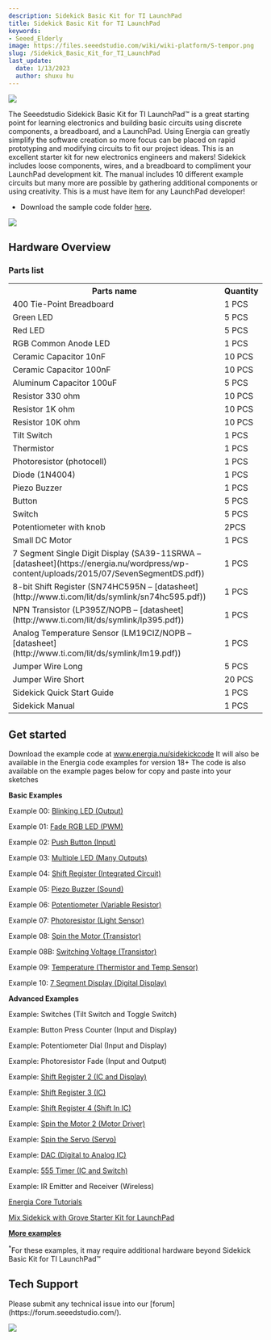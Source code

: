 ```yaml
---
description: Sidekick Basic Kit for TI LaunchPad
title: Sidekick Basic Kit for TI LaunchPad
keywords:
- Seeed_Elderly
image: https://files.seeedstudio.com/wiki/wiki-platform/S-tempor.png
slug: /Sidekick_Basic_Kit_for_TI_LaunchPad
last_update:
  date: 1/13/2023
  author: shuxu hu
---
```

![](https://files.seeedstudio.com/wiki/Sidekick_Basic_Kit_for_TI_LaunchPad/img/Sidekick_Basic_Kit_for_TI_LaunchPad_product_view_1200_s.jpg)

The Seeedstudio Sidekick Basic Kit for TI LaunchPad™ is a great starting point for learning electronics and building basic circuits using discrete components, a breadboard, and a LaunchPad. Using Energia can greatly simplify the software creation so more focus can be placed on rapid prototyping and modifying circuits to fit our project ideas.  This is an excellent starter kit for new electronics engineers and makers!
Sidekick includes loose components, wires, and a breadboard to compliment your LaunchPad development kit. The manual includes 10 different example circuits but many more are possible by gathering additional components or using creativity.  This is a must have item for any LaunchPad developer!

*   Download the sample code folder [here](http://www.energia.nu/sidekickcode).

[![](https://files.seeedstudio.com/wiki/Seeed-WiKi/docs/images/300px-Get_One_Now_Banner-ragular.png)](https://www.seeedstudio.com/Sidekick-Basic-Kit-for-TI-LaunchPad-p-2571.html)

##  Hardware Overview

###  **Parts list**

<table>
<tr>
<th>Parts name   </th>
<th> Quantity
</th></tr>
<tr>
<td>400 Tie-Point Breadboard </td>
<td> 1 PCS
</td></tr>
<tr>
<td>Green LED </td>
<td> 5 PCS
</td></tr>
<tr>
<td>Red LED </td>
<td> 5 PCS
</td></tr>
<tr>
<td>RGB Common Anode LED </td>
<td> 1 PCS
</td></tr>
<tr>
<td>Ceramic Capacitor 10nF </td>
<td> 10 PCS
</td></tr>
<tr>
<td>Ceramic Capacitor 100nF </td>
<td> 10 PCS
</td></tr>
<tr>
<td> Aluminum Capacitor 100uF </td>
<td> 5 PCS
</td></tr>
<tr>
<td>Resistor 330 ohm </td>
<td> 10 PCS
</td></tr>
<tr>
<td>Resistor 1K ohm </td>
<td> 10 PCS
</td></tr>
<tr>
<td>Resistor 10K ohm </td>
<td> 10 PCS
</td></tr>
<tr>
<td>Tilt Switch </td>
<td> 1 PCS
</td></tr>
<tr>
<td>Thermistor </td>
<td> 1 PCS
</td></tr>
<tr>
<td>Photoresistor (photocell) </td>
<td> 1 PCS
</td></tr>
<tr>
<td>Diode (1N4004)</td>
<td> 1 PCS
</td></tr>
<tr>
<td>Piezo Buzzer</td>
<td> 1 PCS
</td></tr>
<tr>
<td>Button </td>
<td> 5 PCS
</td></tr>
<tr>
<td>Switch</td>
<td> 5 PCS
</td></tr>
<tr>
<td>Potentiometer with knob </td>
<td> 2PCS
</td></tr>
<tr>
<td>Small DC Motor</td>
<td> 1 PCS
</td></tr>
<tr>
<td>7 Segment Single Digit Display (SA39-11SRWA – [datasheet](https://energia.nu/wordpress/wp-content/uploads/2015/07/SevenSegmentDS.pdf))</td>
<td> 1 PCS
</td></tr>
<tr>
<td>8-bit Shift Register (SN74HC595N – [datasheet](http://www.ti.com/lit/ds/symlink/sn74hc595.pdf)) </td>
<td> 1 PCS
</td></tr>
<tr>
<td>NPN Transistor (LP395Z/NOPB – [datasheet](http://www.ti.com/lit/ds/symlink/lp395.pdf)) </td>
<td> 1 PCS
</td></tr>
<tr>
<td>Analog Temperature Sensor (LM19CIZ/NOPB – [datasheet](http://www.ti.com/lit/ds/symlink/lm19.pdf)) </td>
<td> 1 PCS
</td></tr>
<tr>
<td>Jumper Wire Long </td>
<td> 5 PCS
</td></tr>
<tr>
<td>Jumper Wire Short</td>
<td> 20 PCS
</td></tr>
<tr>
<td>Sidekick Quick Start Guide </td>
<td> 1 PCS
</td></tr>
<tr>
<td>Sidekick Manual </td>
<td> 1 PCS
</td></tr></table>

##  Get started

Download the example code at www.energia.nu/sidekickcode
It will also be available in the Energia code examples for version 18+
The code is also available on the example pages below for copy and paste into your sketches

**Basic Examples**

Example 00: [Blinking LED (Output)](https://energia.nu/guide/sidekick/sidekick_blink/)

Example 01: [Fade RGB LED (PWM)](https://energia.nu/guide/sidekick/sidekick_fadergbled/)

Example 02: [Push Button (Input)](https://energia.nu/guide/sidekick/sidekick_pushbutton/)

Example 03: [Multiple LED (Many Outputs)](https://energia.nu/guide/sidekick/sidekick_blinkmultiple/)

Example 04: [Shift Register (Integrated Circuit)](https://energia.nu/guide/sidekick/sidekick_shiftregister/)

Example 05: [Piezo Buzzer (Sound)](https://energia.nu/guide/sidekick/sidekick_piezobuzzer/)

Example 06: [Potentiometer (Variable Resistor)](https://energia.nu/guide/sidekick/sidekick_potentiometer/)

Example 07: [Photoresistor (Light Sensor)](https://energia.nu/guide/sidekick/sidekick_photoresistor/)

Example 08: [Spin the Motor (Transistor)](https://energia.nu/guide/sidekick/sidekick_spinmotor/)

Example 08B: [Switching Voltage (Transistor)](https://energia.nu/guide/sidekick/sidekick_switchvoltage/)

Example 09: [Temperature (Thermistor and Temp Sensor)](https://energia.nu/guide/sidekick/sidekick_temperature/)

Example 10: [7 Segment Display (Digital Display)](https://energia.nu/guide/sidekick/sidekick_sevensegmentdisplay/)

**Advanced Examples**

Example: Switches (Tilt Switch and Toggle Switch)

Example: Button Press Counter (Input and Display)

Example: Potentiometer Dial (Input and Display)

Example: Photoresistor Fade (Input and Output)

Example: [Shift Register 2 (IC and Display)](https://energia.nu/guide/sidekick/sidekick_shiftregister2/)

Example: [Shift Register 3 (IC)](https://energia.nu/guide/sidekick/sidekick_shiftregister3/)

Example: [Shift Register 4 (Shift In IC)](https://energia.nu/guide/sidekick/sidekick_shiftregister4/)

Example: [Spin the Motor 2 (Motor Driver)](https://energia.nu/guide/sidekick/sidekick_spinmotor2/)

Example: [Spin the Servo (Servo)](https://energia.nu/guide/sidekick/sidekick_spinservo/)

Example: [DAC (Digital to Analog IC)](https://energia.nu/guide/sidekick/sidekick_dac/)

Example: [555 Timer (IC and Switch)](https://energia.nu/guide/sidekick/sidekick_555timer/)

Example: IR Emitter and Receiver (Wireless)

[Energia Core Tutorials](http://www.energia.nu/guide#tutorials)

[Mix Sidekick with Grove Starter Kit for LaunchPad](https://energia.nu/guide/grove-starter-kit/)

[**More examples**](https://energia.nu/guide/#tutorials)

<sup>*</sup>For these examples, it may require additional hardware beyond Sidekick Basic Kit for TI LaunchPad™

## Tech Support
<div>
  Please submit any technical issue into our [forum](https://forum.seeedstudio.com/). <br /><p style={{textAlign: 'center'}}><a href="https://www.seeedstudio.com/act-4.html?utm_source=wiki&utm_medium=wikibanner&utm_campaign=newproducts" target="_blank"><img src="https://files.seeedstudio.com/wiki/Wiki_Banner/new_product.jpg" /></a></p>
</div>
